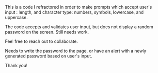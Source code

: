 This is a code I refractored in order to make prompts which accept user's input : length, and character type: numbers, symbols, lowercase, and uppercase.

The code accepts and validates user input, but does not display a random password on the screen.  Still needs work.

Feel free to reach out to collaborate.

Needs to write the password to the page, or have an alert with a newly generated password based on user's input.

Thank you!

